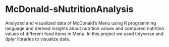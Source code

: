 # McDonald-sNutritionAnalysis
Analyzed and visualized data of McDonald’s Menu using R programming language and derived insights 
about nutrition values and compared nutrition values of different food items in Menu. In this project we used tidyverse and dplyr libraries to visualize data.

